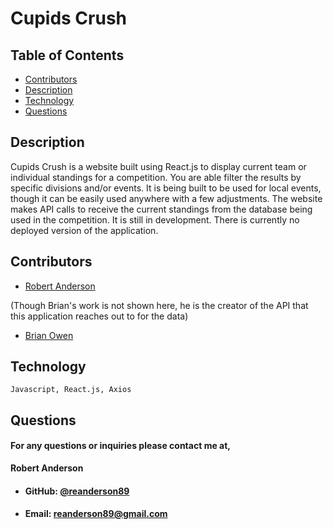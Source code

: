 # Cupids Crush #

  ## **Table of Contents**
  * [Contributors](#contributors)
  * [Description](#description)
  * [Technology](#technology)
  * [Questions](#questions)

  
  ## **Description**
  Cupids Crush is a website built using React.js to display current team or individual standings for a competition. You are able filter the results by specific divisions and/or events. It is being built to be used for local events, though it can be easily used anywhere with a few adjustments. The website makes API calls to receive the current standings from the database being used in the competition. It is still in development. There is currently no deployed version of the application.

      
   ## **Contributors**
  * [Robert Anderson](https://github.com/reanderson89)

  (Though Brian's work is not shown here, he is the creator of the API that this application reaches out to for the data)
  * [Brian Owen](https://github.com/mistofthenorth)
      
  

  
  ## **Technology**
    Javascript, React.js, Axios
  


  ## **Questions**   
  ####    **For any questions or inquiries please contact me at,**

**Robert Anderson**
  * #### **GitHub:** [@reanderson89](https://github.com/reanderson89)
  * #### **Email:** [reanderson89@gmail.com](reanderson89@gmail.com)




  
      
